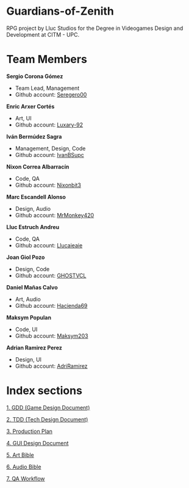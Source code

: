 # Guardians-of-Zenith
RPG project by Lluc Studios for the Degree in Videogames Design and Development at CITM - UPC.

# Team Members

**Sergio Corona Gómez**
- Team Lead, Management
- Github account: [Seregero00](https://github.com/seregero00)

**Enric Arxer Cortés**
- Art, UI
- Github account: [Luxary-92](https://github.com/Luxary-92)

**Iván Bermúdez Sagra**
- Management, Design, Code
- Github account: [IvanBSupc](https://github.com/IvanBSupc)

**Nixon Correa Albarracín**
- Code, QA
- Github account: [Nixonbit3](https://github.com/Nixonbit3)

**Marc Escandell Alonso**
- Design, Audio
- Github account: [MrMonkey420](https://github.com/MrMonkey420)

**Lluc Estruch Andreu**
- Code, QA
- Github account: [Llucaieaie](https://github.com/Llucaieaie)

**Joan Giol Pozo**
- Design, Code
- Github account: [GHOSTVCL](https://github.com/GHOSTVCL)

**Daniel Mañas Calvo**
- Art, Audio
- Github account: [Hacienda69](https://github.com/Hacienda69)

**Maksym Populan**
- Code, UI
- Github account: [Maksym203](https://github.com/Maksym203)

**Adrian Ramirez Perez**
- Design, UI
- Github account: [AdriRamirez](https://github.com/AdriRamirez)

# Index sections

[1. GDD (Game Design Document)](https://github.com/Lluc-Studios/Guardians-of-Zenith/wiki)

[2. TDD (Tech Design Document)](https://github.com/Lluc-Studios/Guardians-of-Zenith/wiki/TDD-(Tech-Design-Document))

[3. Production Plan](https://github.com/Lluc-Studios/Guardians-of-Zenith/wiki/Production-Plan)

[4. GUI Design Document](https://github.com/Lluc-Studios/Guardians-of-Zenith/wiki/GUI-Design-Document)

[5. Art Bible](https://github.com/Lluc-Studios/Guardians-of-Zenith/wiki/Art-Bible)

[6. Audio Bible](https://github.com/Lluc-Studios/Guardians-of-Zenith/wiki/Audio-Bible)

[7. QA Workflow](https://github.com/Lluc-Studios/Guardians-of-Zenith/wiki/QA-Workflow)
